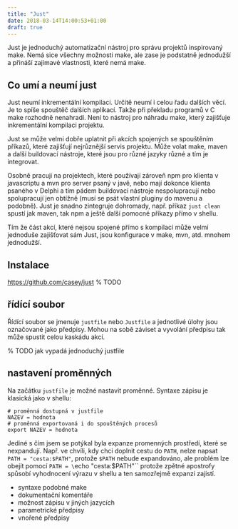 ```yaml
---
title: "Just"
date: 2018-03-14T14:00:53+01:00
draft: true
---
```


Just je jednoduchý automatizační nástroj pro správu projektů inspirovaný make.
Nemá sice všechny možnosti make, ale zase je podstatně jednodužší a přináší
zajímavé vlastnosti, které nemá make.

<!--more-->

## Co umí a neumí just

Just neumí inkrementální kompilaci. Určitě neumí i celou řadu dalších věcí. Je
to spíše spouštěč dalších aplikací. Takže při překladu programů v C make
rozhodně nenahradí. Není to nástroj pro náhradu make, který zajišťuje
inkrementální kompilaci projektu. 

Just se může velmi dobře uplatnit při akcích spojených se spouštěním příkazů,
které zajišťují nejrůznější servis projektu. Může volat make, maven a další
buildovací nástroje, které jsou pro různé jazyky různé a tím je integrovat. 

Osobně pracuji na projektech, které používají zároveň npm pro klienta v
javascriptu a mvn pro server psaný v javě, nebo mají dokonce klienta psaného v
Delphi a tím pádem buildovací nástroje nespolupracují nebo spolupracují jen
obtížně (musí se psát vlastní pluginy do mavenu a podobně). Just je snadno
zintegruje dohromady, např. příkaz `just clean` spustí jak maven, tak npm a
ještě další pomocné příkazy přímo v shellu.

Tím že část akcí, které nejsou spojené přímo s kompilací může velmi jednoduše
zajišťovat sám Just, jsou konfigurace v make, mvn, atd. mnohem jednodužší.

## Instalace

https://github.com/casey/just
% TODO

## řídící soubor 
  
Řídící soubor se jmenuje `justfile` nebo `Justfile` a jednotlivé úlohy jsou
označované jako předpisy. Mohou na sobě záviset a vyvolání předpisu tak může
spustit celou kaskádu akcí. 

% TODO jak vypadá jednoduchý justfile


## nastavení proměnných

Na začátku `justfile` je možné nastavit proměnné. Syntaxe zápisu je klasická
jako v shellu:
```
# proměnná dostupná v justfile
NAZEV = hodnota
# proměnná exportovaná i do spouštěných procesů
export NAZEV = hodnota
```

Jediné s čím jsem se potýkal byla expanze promenných prostředí, které se
nexpandují. Např. ve chvíli, kdy chci doplnit cestu do `PATH`, nelze napsat
`PATH = "cesta:$PATH"`, protože `$PATH` nebude expandováno, ale problém lze
obejít pomocí `PATH = \`echo "cesta:$PATH"\`` protože zpětné apostrofy spůsobí
vyhodnocení výrazu v shellu a ten samozřejmě expanzi zajistí.
  
- syntaxe podobné make
- dokumentační komentáře
- možnost zápisu v jiných jazycích
- parametrické předpisy
- vnořené předpisy

